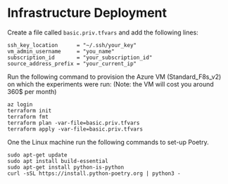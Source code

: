 # Infrastructure Deployment

Create a file called `basic.priv.tfvars` and add the following lines:
```
ssh_key_location      = "~/.ssh/your_key"
vm_admin_username     = "you_name"
subscription_id       = "your_subscription_id"
source_address_prefix = "your_current_ip"
```

Run the following command to provision the Azure VM (Standard_F8s_v2) on which the experiments were run:
(Note: the VM will cost you around 360$ per month)
```
az login
terraform init
terraform fmt
terraform plan -var-file=basic.priv.tfvars
terraform apply -var-file=basic.priv.tfvars
```

One the Linux machine run the following commands to set-up Poetry.

```
sudo apt-get update
sudo apt install build-essential
sudo apt-get install python-is-python
curl -sSL https://install.python-poetry.org | python3 -
```
